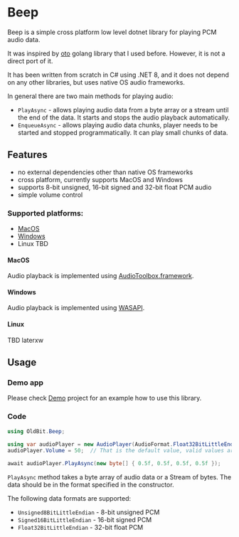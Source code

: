 # Beep

Beep is a simple cross platform low level dotnet library for playing PCM audio data.

It was inspired by [oto](https://github.com/ebitengine/oto) golang library that I used before. However, it is not a direct port of it.

It has been written from scratch in C# using .NET 8, and it does not depend on any other libraries, but uses native OS audio frameworks.

In general there are two main methods for playing audio:
- `PlayAsync` - allows playing audio data from a byte array or a stream until the end of the data.
  It starts and stops the audio playback automatically.
- `EnqueueAsync` - allows playing audio data chunks, player needs to be started and stopped
   programmatically. It can play small chunks of data.

## Features
- no external dependencies other than native OS frameworks 
- cross platform, currently supports MacOS and Windows
- supports 8-bit unsigned, 16-bit signed and 32-bit float PCM audio
- simple volume control

### Supported platforms:
- [MacOS](#MacOS)
- [Windows](#Windows)
- Linux TBD

#### MacOS
Audio playback is implemented using [AudioToolbox.framework](https://developer.apple.com/documentation/audiotoolbox).

#### Windows
Audio playback is implemented using [WASAPI](https://docs.microsoft.com/en-us/windows/win32/coreaudio/wasapi).

#### Linux
TBD laterxw

## Usage

### Demo app
Please check [Demo](src/Demo) project for an example how to use this library.

### Code
```csharp
using OldBit.Beep;

using var audioPlayer = new AudioPlayer(AudioFormat.Float32BitLittleEndian, 44100, 2);
audioPlayer.Volume = 50;  // That is the default value, valid values are 0-100

await audioPlayer.PlayAsync(new byte[] { 0.5f, 0.5f, 0.5f, 0.5f });
```
`PlayAsync` method takes a byte array of audio data or a Stream of bytes.
The data should be in the format specified in the constructor.

The following data formats are supported:
- `Unsigned8BitLittleEndian` - 8-bit unsigned PCM
- `Signed16BitLittleEndian` - 16-bit signed PCM
- `Float32BitLittleEndian` - 32-bit float PCM
